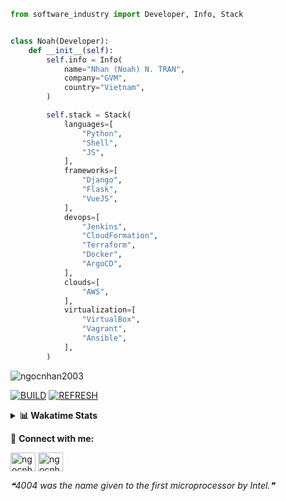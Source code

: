 ```python
from software_industry import Developer, Info, Stack


class Noah(Developer):
    def __init__(self):
        self.info = Info(
            name="Nhan (Noah) N. TRAN",
            company="GVM",
            country="Vietnam",
        )

        self.stack = Stack(
            languages=[
                "Python",
                "Shell",
                "JS",
            ],
            frameworks=[
                "Django",
                "Flask",
                "VueJS",
            ],
            devops=[
                "Jenkins",
                "CloudFormation",
                "Terraform",
                "Docker",
                "ArgoCD",
            ],
            clouds=[
                "AWS",
            ],
            virtualization=[
                "VirtualBox",
                "Vagrant",
                "Ansible",
            ],
        )
```
<img src="https://komarev.com/ghpvc/?username=ngocnhan2003&label=Profile%20views&color=0e75b6&style=flat" alt="ngocnhan2003" /> 

[![BUILD](https://github.com/ngocnhan2003/ngocnhan2003/actions/workflows/001_build.yml/badge.svg)](https://github.com/ngocnhan2003/ngocnhan2003/actions/workflows/001_build.yml)
[![REFRESH](https://github.com/ngocnhan2003/ngocnhan2003/actions/workflows/002_refresh.yml/badge.svg)](https://github.com/ngocnhan2003/ngocnhan2003/actions/workflows/002_refresh.yml)

<details> 
  <summary><b>📊 Wakatime Stats</b></summary>
  <br>
  
<!--START_SECTION:waka-->
![Code Time](http://img.shields.io/badge/Code%20Time-641%20hrs%2012%20mins-blue)

**I'm a Night 🦉** 

```text
🌞 Morning    55 commits     ██████░░░░░░░░░░░░░░░░░░░   24.77% 
🌆 Daytime    46 commits     █████░░░░░░░░░░░░░░░░░░░░   20.72% 
🌃 Evening    51 commits     █████░░░░░░░░░░░░░░░░░░░░   22.97% 
🌙 Night      70 commits     ████████░░░░░░░░░░░░░░░░░   31.53%

```
📅 **I'm Most Productive on Thursday** 

```text
Monday       38 commits     ████░░░░░░░░░░░░░░░░░░░░░   17.12% 
Tuesday      28 commits     ███░░░░░░░░░░░░░░░░░░░░░░   12.61% 
Wednesday    57 commits     ██████░░░░░░░░░░░░░░░░░░░   25.68% 
Thursday     71 commits     ████████░░░░░░░░░░░░░░░░░   31.98% 
Friday       4 commits      ░░░░░░░░░░░░░░░░░░░░░░░░░   1.8% 
Saturday     9 commits      █░░░░░░░░░░░░░░░░░░░░░░░░   4.05% 
Sunday       15 commits     █░░░░░░░░░░░░░░░░░░░░░░░░   6.76%

```


📊 **This Week I Spent My Time On** 

```text
⌚︎ Time Zone: Asia/Ho_Chi_Minh

💬 Programming Languages: 
Go                       9 hrs 11 mins       █████████████████████░░░░   86.72% 
SQL                      28 mins             █░░░░░░░░░░░░░░░░░░░░░░░░   4.42% 
GraphQL                  22 mins             █░░░░░░░░░░░░░░░░░░░░░░░░   3.5% 
YAML                     15 mins             ░░░░░░░░░░░░░░░░░░░░░░░░░   2.49% 
Other                    9 mins              ░░░░░░░░░░░░░░░░░░░░░░░░░   1.44%

🔥 Editors: 
GoLand                   9 hrs 23 mins       ██████████████████████░░░   88.64% 
VS Code                  1 hr 12 mins        ██░░░░░░░░░░░░░░░░░░░░░░░   11.36%

💻 Operating System: 
Linux                    10 hrs 36 mins      █████████████████████████   100.0%

```

**I Mostly Code in Python** 

```text
Python                   14 repos            ███████████░░░░░░░░░░░░░░   43.75% 
JavaScript               6 repos             ████░░░░░░░░░░░░░░░░░░░░░   18.75% 
TypeScript               2 repos             █░░░░░░░░░░░░░░░░░░░░░░░░   6.25% 
Kotlin                   2 repos             █░░░░░░░░░░░░░░░░░░░░░░░░   6.25% 
Vue                      2 repos             █░░░░░░░░░░░░░░░░░░░░░░░░   6.25%

```



 Last Updated on 17/11/2022 10:59:10 UTC+7
<!--END_SECTION:waka-->
</details>

🔗 **Connect with me:**

<a href="https://linkedin.com/in/ngocnhan2003" target="blank"><img align="center" src="https://raw.githubusercontent.com/rahuldkjain/github-profile-readme-generator/master/src/images/icons/Social/linked-in-alt.svg" alt="ngocnhan2003" height="30" width="40" /></a>
<a href="https://instagram.com/ngocnhan2003" target="blank"><img align="center" src="https://raw.githubusercontent.com/rahuldkjain/github-profile-readme-generator/master/src/images/icons/Social/instagram.svg" alt="ngocnhan2003" height="30" width="40" /></a>


<!--STARTS_HERE_QUOTE_README-->
<i>❝4004 was the name given to the first microprocessor by Intel.❞</i>
<!--ENDS_HERE_QUOTE_README-->
